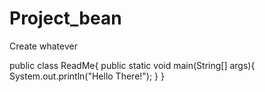 # Project_bean
Create whatever

public class ReadMe{
public static void main(String[] args){
System.out.println("Hello There!");
}
}
